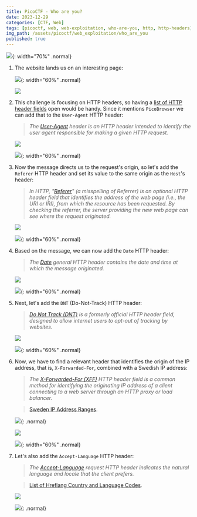 ```yaml
---
title: PicoCTF - Who are you?
date: 2023-12-29
categories: [CTF, Web]
tags: [picoctf, web, web-exploitation, who-are-you, http, http-headers]
img_path: /assets/picoctf/web_exploitation/who_are_you
published: true
---
```


![](room_banner.png){: width="70%" .normal}

1. The website lands us on an interesting page:

    ![](home.png){: width="60%" .normal}

    ![](home_burp.png)

2. This challenge is focusing on HTTP headers, so having a [list of HTTP header fields](https://en.wikipedia.org/wiki/List_of_HTTP_header_fields) open would be handy. Since it mentions `PicoBrowser` we can add that to the `User-Agent` HTTP header:

    > _The [User-Agent](https://en.wikipedia.org/wiki/User-Agent_header) header is an HTTP header intended to identify the user agent responsible for making a given HTTP request._

    ![](add_picobrowser_burp.png)

    ![](add_picobrowser.png){: width="60%" .normal}

3.  Now the message directs us to the request's origin, so let's add the `Referer` HTTP header and set its value to the same origin as the `Host`'s header:

    > _In HTTP, "[Referer](https://en.wikipedia.org/wiki/HTTP_referer)" (a misspelling of Referrer) is an optional HTTP header field that identifies the address of the web page (i.e., the URI or IRI), from which the resource has been requested. By checking the referrer, the server providing the new web page can see where the request originated._

    ![](referer_header_burp.png)

    ![](referer_header.png){: width="60%" .normal}

4. Based on the message, we can now add the `Date` HTTP header:

    > _The [Date](https://developer.mozilla.org/en-US/docs/Web/HTTP/Headers/Date) general HTTP header contains the date and time at which the message originated._

    ![](date_header_burp.png)

    ![](date_header.png){: width="60%" .normal}

5. Next, let's add the `DNT` (Do-Not-Track) HTTP header:

    > _[Do Not Track (DNT)](https://en.wikipedia.org/wiki/Do_Not_Track) is a formerly official HTTP header field, designed to allow internet users to opt-out of tracking by websites._

    ![](dnt_header_burp.png)

    ![](dnt_header.png){: width="60%" .normal}

6. Now, we have to find a relevant header that identifies the origin of the IP address, that is, `X-Forwarded-For`, combined with a Swedish IP address:

    > _The [X-Forwarded-For (XFF)](https://en.wikipedia.org/wiki/X-Forwarded-For) HTTP header field is a common method for identifying the originating IP address of a client connecting to a web server through an HTTP proxy or load balancer._

    > [Sweden IP Address Ranges](https://lite.ip2location.com/sweden-ip-address-ranges?lang=en_US).

    ![](swedish_ips.png){: .normal}

    ![](xForwardedFor_burp.png)

    ![](xForwardedFor.png){: width="60%" .normal}

7. Let's also add the `Accept-Language` HTTP header:

    > _The [Accept-Language](https://developer.mozilla.org/en-US/docs/Web/HTTP/Headers/Accept-Language) request HTTP header indicates the natural language and locale that the client prefers._

    > [List of Hreflang Country and Language Codes](https://martinkura.com/list-hreflang-country-language-codes-attributes/).

    ![](accept_language_burp.png)

    ![](accept_language.png){: .normal}